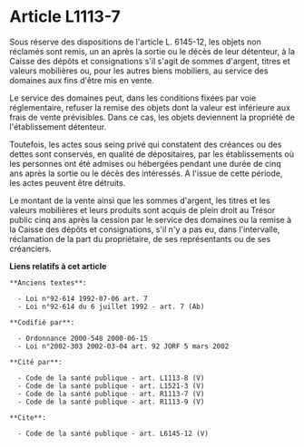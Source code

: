 # Article L1113-7

Sous réserve des dispositions de l'article L. 6145-12, les objets non réclamés sont remis, un an après la sortie ou le décès
de leur détenteur, à la Caisse des dépôts et consignations s'il s'agit de sommes d'argent, titres et valeurs mobilières ou,
pour les autres biens mobiliers, au service des domaines aux fins d'être mis en vente.

Le service des domaines peut, dans les conditions fixées par voie réglementaire, refuser la remise des objets dont la valeur
est inférieure aux frais de vente prévisibles. Dans ce cas, les objets deviennent la propriété de l'établissement détenteur.

Toutefois, les actes sous seing privé qui constatent des créances ou des dettes sont conservés, en qualité de dépositaires,
par les établissements où les personnes ont été admises ou hébergées pendant une durée de cinq ans après la sortie ou le
décès des intéressés. A l'issue de cette période, les actes peuvent être détruits.

Le montant de la vente ainsi que les sommes d'argent, les titres et les valeurs mobilières et leurs produits sont acquis de
plein droit au Trésor public cinq ans après la cession par le service des domaines ou la remise à la Caisse des dépôts et
consignations, s'il n'y a pas eu, dans l'intervalle, réclamation de la part du propriétaire, de ses représentants ou de ses
créanciers.

**Liens relatifs à cet article**

	**Anciens textes**:

	  - Loi n°92-614 1992-07-06 art. 7
	  - Loi n°92-614 du 6 juillet 1992 - art. 7 (Ab)

	**Codifié par**:

	  - Ordonnance 2000-548 2000-06-15
	  - Loi n°2002-303 2002-03-04 art. 92 JORF 5 mars 2002

	**Cité par**:

	  - Code de la santé publique - art. L1113-8 (V)
	  - Code de la santé publique - art. L1521-3 (V)
	  - Code de la santé publique - art. R1113-7 (V)
	  - Code de la santé publique - art. R1113-9 (V)

	**Cite**:

	  - Code de la santé publique - art. L6145-12 (V)
